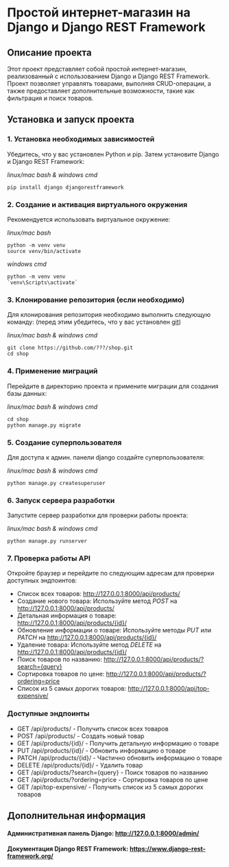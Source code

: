 # Простой интернет-магазин на Django и Django REST Framework

## Описание проекта

Этот проект представляет собой простой интернет-магазин, реализованный с использованием Django и Django REST Framework. Проект позволяет управлять товарами, выполняя CRUD-операции, а также предоставляет дополнительные возможности, такие как фильтрация и поиск товаров.

## Установка и запуск проекта

### 1. Установка необходимых зависимостей

Убедитесь, что у вас установлен Python и pip. Затем установите Django и Django REST Framework:

*linux/mac bash & windows cmd*
```
pip install django djangorestframework
```

### 2. Создание и активация виртуального окружения
Рекомендуется использовать виртуальное окружение:

*linux/mac bash*
```
python -m venv venv
source venv/bin/activate 
```
*windows cmd*
```
python -m venv venv
`venv\Scripts\activate`
```

### 3. Клонирование репозитория (если необходимо)
Для клонирования репозитория необходимо выполнить следующую команду:
(перед этим убедитесь, что у вас установлен [git](https://git-scm.com/book/en/v2/Getting-Started-Installing-Git))

*linux/mac bash & windows cmd*
```
git clone https://github.com/???/shop.git
cd shop
```

### 4. Применение миграций
Перейдите в директорию проекта и примените миграции для создания базы данных:

*linux/mac bash & windows cmd*
```
cd shop
python manage.py migrate
```

### 5. Создание суперпользователя
Для доступа к админ. панели django создайте суперпользователя:

*linux/mac bash & windows cmd*
```
python manage.py createsuperuser
```

### 6. Запуск сервера разработки
Запустите сервер разработки для проверки работы проекта:

*linux/mac bash & windows cmd*
```
python manage.py runserver
```

### 7. Проверка работы API
Откройте браузер и перейдите по следующим адресам для проверки доступных эндпоинтов:

- Список всех товаров: <http://127.0.0.1:8000/api/products/>
- Создание нового товара: Используйте метод *POST* на <http://127.0.0.1:8000/api/products/>
- Детальная информация о товаре: <http://127.0.0.1:8000/api/products/{id}/>
- Обновление информации о товаре: Используйте методы *PUT* или *PATCH* на <http://127.0.0.1:8000/api/products/{id}/>
- Удаление товара: Используйте метод *DELETE* на <http://127.0.0.1:8000/api/products/{id}/>
- Поиск товаров по названию: <http://127.0.0.1:8000/api/products/?search={query}>
- Сортировка товаров по цене: <http://127.0.0.1:8000/api/products/?ordering=price>
- Список из 5 самых дорогих товаров: <http://127.0.0.1:8000/api/top-expensive/>

### Доступные эндпоинты

- GET /api/products/ - Получить список всех товаров
- POST /api/products/ - Создать новый товар
- GET /api/products/{id}/ - Получить детальную информацию о товаре
- PUT /api/products/{id}/ - Обновить информацию о товаре
- PATCH /api/products/{id}/ - Частично обновить информацию о товаре
- DELETE /api/products/{id}/ - Удалить товар
- GET /api/products/?search={query} - Поиск товаров по названию
- GET /api/products/?ordering=price - Сортировка товаров по цене
- GET /api/top-expensive/ - Получить список из 5 самых дорогих товаров

## Дополнительная информация
#### Административная панель Django: <http://127.0.0.1:8000/admin/>
#### Документация Django REST Framework: <https://www.django-rest-framework.org/>